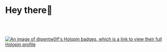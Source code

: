 # Hey there👋
<br />
<br />

[![An image of @pentw0lf's Holopin badges, which is a link to view their full Holopin profile](https://holopin.me/pentw0lf)](https://holopin.io/@pentw0lf)
